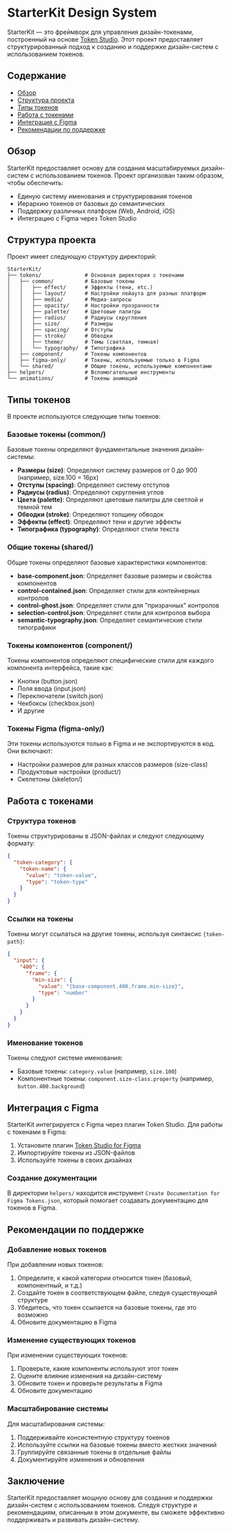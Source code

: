 # StarterKit Design System

StarterKit — это фреймворк для управления дизайн-токенами, построенный на основе [Token Studio](https://tokens.studio/). Этот проект предоставляет структурированный подход к созданию и поддержке дизайн-систем с использованием токенов.

## Содержание

- [Обзор](#обзор)
- [Структура проекта](#структура-проекта)
- [Типы токенов](#типы-токенов)
- [Работа с токенами](#работа-с-токенами)
- [Интеграция с Figma](#интеграция-с-figma)
- [Рекомендации по поддержке](#рекомендации-по-поддержке)

## Обзор

StarterKit предоставляет основу для создания масштабируемых дизайн-систем с использованием токенов. Проект организован таким образом, чтобы обеспечить:

- Единую систему именования и структурирования токенов
- Иерархию токенов от базовых до семантических
- Поддержку различных платформ (Web, Android, iOS)
- Интеграцию с Figma через Token Studio

## Структура проекта

Проект имеет следующую структуру директорий:

```
StarterKit/
├── tokens/              # Основная директория с токенами
│   ├── common/          # Базовые токены
│   │   ├── effect/      # Эффекты (тени, etc.)
│   │   ├── layout/      # Настройки лейаута для разных платформ
│   │   ├── media/       # Медиа-запросы
│   │   ├── opacity/     # Настройки прозрачности
│   │   ├── palette/     # Цветовые палитры
│   │   ├── radius/      # Радиусы скругления
│   │   ├── size/        # Размеры
│   │   ├── spacing/     # Отступы
│   │   ├── stroke/      # Обводки
│   │   ├── theme/       # Темы (светлая, темная)
│   │   └── typography/  # Типографика
│   ├── component/       # Токены компонентов
│   ├── figma-only/      # Токены, используемые только в Figma
│   └── shared/          # Общие токены, используемые компонентами
├── helpers/             # Вспомогательные инструменты
└── animations/          # Токены анимаций
```

## Типы токенов

В проекте используются следующие типы токенов:

### Базовые токены (common/)

Базовые токены определяют фундаментальные значения дизайн-системы:

- **Размеры (size)**: Определяют систему размеров от 0 до 900 (например, size.100 = 16px)
- **Отступы (spacing)**: Определяют систему отступов
- **Радиусы (radius)**: Определяют скругления углов
- **Цвета (palette)**: Определяют цветовые палитры для светлой и темной тем
- **Обводки (stroke)**: Определяют толщину обводок
- **Эффекты (effect)**: Определяют тени и другие эффекты
- **Типографика (typography)**: Определяют стили текста

### Общие токены (shared/)

Общие токены определяют базовые характеристики компонентов:

- **base-component.json**: Определяет базовые размеры и свойства компонентов
- **control-contained.json**: Определяет стили для контейнерных контролов
- **control-ghost.json**: Определяет стили для "призрачных" контролов
- **selection-control.json**: Определяет стили для контролов выбора
- **semantic-typography.json**: Определяет семантические стили типографики

### Токены компонентов (component/)

Токены компонентов определяют специфические стили для каждого компонента интерфейса, такие как:

- Кнопки (button.json)
- Поля ввода (input.json)
- Переключатели (switch.json)
- Чекбоксы (checkbox.json)
- И другие

### Токены Figma (figma-only/)

Эти токены используются только в Figma и не экспортируются в код. Они включают:

- Настройки размеров для разных классов размеров (size-class)
- Продуктовые настройки (product/)
- Скелетоны (skeleton/)

## Работа с токенами

### Структура токенов

Токены структурированы в JSON-файлах и следуют следующему формату:

```json
{
  "token-category": {
    "token-name": {
      "value": "token-value",
      "type": "token-type"
    }
  }
}
```

### Ссылки на токены

Токены могут ссылаться на другие токены, используя синтаксис `{token-path}`:

```json
{
  "input": {
    "400": {
      "frame": {
        "min-size": {
          "value": "{base-component.400.frame.min-size}",
          "type": "number"
        }
      }
    }
  }
}
```

### Именование токенов

Токены следуют системе именования:

- Базовые токены: `category.value` (например, `size.100`)
- Компонентные токены: `component.size-class.property` (например, `button.400.background`)

## Интеграция с Figma

StarterKit интегрируется с Figma через плагин Token Studio. Для работы с токенами в Figma:

1. Установите плагин [Token Studio for Figma](https://www.figma.com/community/plugin/843461159747178978/Tokens-Studio-for-Figma)
2. Импортируйте токены из JSON-файлов
3. Используйте токены в своих дизайнах

### Создание документации

В директории `helpers/` находится инструмент `Create Documentation for Figma Tokens.json`, который помогает создавать документацию для токенов в Figma.

## Рекомендации по поддержке

### Добавление новых токенов

При добавлении новых токенов:

1. Определите, к какой категории относится токен (базовый, компонентный, и т.д.)
2. Создайте токен в соответствующем файле, следуя существующей структуре
3. Убедитесь, что токен ссылается на базовые токены, где это возможно
4. Обновите документацию в Figma

### Изменение существующих токенов

При изменении существующих токенов:

1. Проверьте, какие компоненты используют этот токен
2. Оцените влияние изменения на дизайн-систему
3. Обновите токен и проверьте результаты в Figma
4. Обновите документацию

### Масштабирование системы

Для масштабирования системы:

1. Поддерживайте консистентную структуру токенов
2. Используйте ссылки на базовые токены вместо жестких значений
3. Группируйте связанные токены в отдельные файлы
4. Документируйте изменения и обновления

## Заключение

StarterKit предоставляет мощную основу для создания и поддержки дизайн-систем с использованием токенов. Следуя структуре и рекомендациям, описанным в этом документе, вы сможете эффективно поддерживать и развивать дизайн-систему.
